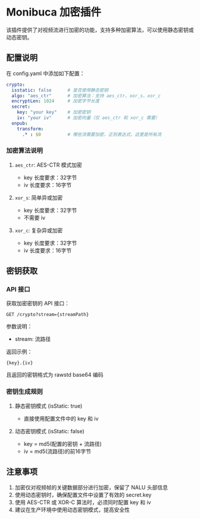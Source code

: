 # Monibuca 加密插件

该插件提供了对视频流进行加密的功能，支持多种加密算法，可以使用静态密钥或动态密钥。

## 配置说明

在 config.yaml 中添加如下配置：

```yaml
crypto:
  isstatic: false      # 是否使用静态密钥
  algo: "aes_ctr"      # 加密算法：支持 aes_ctr、xor_s、xor_c
  encryptLen: 1024     # 加密字节长度
  secret:
    key: "your key"    # 加密密钥
    iv: "your iv"      # 加密向量（仅 aes_ctr 和 xor_c 需要）
  onpub:
    transform:
      .* : $0          # 哪些流需要加密，正则表达式，这里是所有流
```

### 加密算法说明

1. `aes_ctr`: AES-CTR 模式加密
   - key 长度要求：32字节
   - iv 长度要求：16字节

2. `xor_s`: 简单异或加密
   - key 长度要求：32字节
   - 不需要 iv

3. `xor_c`: 复杂异或加密
   - key 长度要求：32字节
   - iv 长度要求：16字节

## 密钥获取

### API 接口

获取加密密钥的 API 接口：

```
GET /crypto?stream={streamPath}
```

参数说明：
- stream: 流路径

返回示例：
```text
{key}.{iv}
```

且返回的密钥格式为 rawstd base64 编码

### 密钥生成规则

1. 静态密钥模式 (isStatic: true)
   - 直接使用配置文件中的 key 和 iv

2. 动态密钥模式 (isStatic: false)
   - key = md5(配置的密钥 + 流路径)
   - iv = md5(流路径)的前16字节


## 注意事项

1. 加密仅对视频帧的关键数据部分进行加密，保留了 NALU 头部信息
2. 使用动态密钥时，确保配置文件中设置了有效的 secret.key
3. 使用 AES-CTR 或 XOR-C 算法时，必须同时配置 key 和 iv
4. 建议在生产环境中使用动态密钥模式，提高安全性 